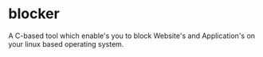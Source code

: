 # blocker
A C-based tool which enable's you to block Website's and Application's on your linux based operating system.
